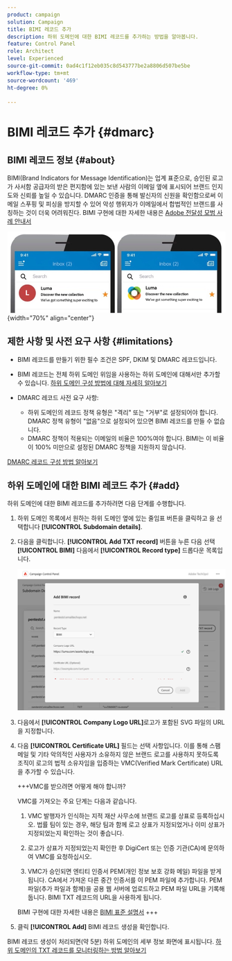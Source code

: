 ```yaml
---
product: campaign
solution: Campaign
title: BIMI 레코드 추가
description: 하위 도메인에 대한 BIMI 레코드를 추가하는 방법을 알아봅니다.
feature: Control Panel
role: Architect
level: Experienced
source-git-commit: 0ad4c1f12eb035c8d543777be2a8806d507be5be
workflow-type: tm+mt
source-wordcount: '469'
ht-degree: 0%

---
```



# BIMI 레코드 추가 {#dmarc}

## BIMI 레코드 정보 {#about}

BIMI(Brand Indicators for Message Identification)는 업계 표준으로, 승인된 로고가 사서함 공급자의 받은 편지함에 있는 보낸 사람의 이메일 옆에 표시되어 브랜드 인지도와 신뢰를 높일 수 있습니다. DMARC 인증을 통해 발신자의 신원을 확인함으로써 이메일 스푸핑 및 피싱을 방지할 수 있어 악성 행위자가 이메일에서 합법적인 브랜드를 사칭하는 것이 더욱 어려워진다. BIMI 구현에 대한 자세한 내용은 [Adobe 전달성 모범 사례 안내서](https://experienceleague.adobe.com/docs/deliverability-learn/deliverability-best-practice-guide/additional-resources/technotes/implement-bimi.html)

![](assets/bimi-example.png){width="70%" align="center"}

## 제한 사항 및 사전 요구 사항 {#limitations}

* BIMI 레코드를 만들기 위한 필수 조건은 SPF, DKIM 및 DMARC 레코드입니다.
* BIMI 레코드는 전체 하위 도메인 위임을 사용하는 하위 도메인에 대해서만 추가할 수 있습니다. [하위 도메인 구성 방법에 대해 자세히 알아보기](subdomains-branding.md#subdomain-delegation-methods)
* DMARC 레코드 사전 요구 사항:

   * 하위 도메인의 레코드 정책 유형은 &quot;격리&quot; 또는 &quot;거부&quot;로 설정되어야 합니다. DMARC 정책 유형이 &quot;없음&quot;으로 설정되어 있으면 BIMI 레코드를 만들 수 없습니다.
   * DMARC 정책이 적용되는 이메일의 비율은 100%여야 합니다. BIMI는 이 비율이 100% 미만으로 설정된 DMARC 정책을 지원하지 않습니다.

[DMARC 레코드 구성 방법 알아보기](dmarc.md)

## 하위 도메인에 대한 BIMI 레코드 추가 {#add}

하위 도메인에 대한 BIMI 레코드를 추가하려면 다음 단계를 수행합니다.

1. 하위 도메인 목록에서 원하는 하위 도메인 옆에 있는 줄임표 버튼을 클릭하고 을 선택합니다 **[!UICONTROL Subdomain details]**.

1. 다음을 클릭합니다. **[!UICONTROL Add TXT record]** 버튼을 누른 다음 선택 **[!UICONTROL BIMI]** 다음에서 **[!UICONTROL Record type]** 드롭다운 목록입니다.

   ![](assets/bimi-add.png)

1. 다음에서 **[!UICONTROL Company Logo URL]**&#x200B;로고가 포함된 SVG 파일의 URL을 지정합니다.

1. 다음 **[!UICONTROL Certificate URL]** 필드는 선택 사항입니다. 이를 통해 스팸 메일 및 기타 악의적인 사용자가 소유하지 않은 브랜드 로고를 사용하지 못하도록 조직이 로고의 법적 소유자임을 입증하는 VMC(Verified Mark Certificate) URL을 추가할 수 있습니다.

   +++VMC를 받으려면 어떻게 해야 합니까?

   VMC를 가져오는 주요 단계는 다음과 같습니다.

   1. VMC 발행자가 인식하는 지적 재산 사무소에 브랜드 로고를 상표로 등록하십시오. 법률 팀이 있는 경우, 해당 팀과 함께 로고 상표가 지정되었거나 이미 상표가 지정되었는지 확인하는 것이 좋습니다.

   1. 로고가 상표가 지정되었는지 확인한 후 DigiCert 또는 인증 기관(CA)에 문의하여 VMC를 요청하십시오.

   1. VMC가 승인되면 엔티티 인증서 PEM(개인 정보 보호 강화 메일) 파일을 받게 됩니다. CA에서 가져온 다른 중간 인증서를 이 PEM 파일에 추가합니다. PEM 파일(추가 파일과 함께)을 공용 웹 서버에 업로드하고 PEM 파일 URL을 기록해 둡니다. BIMI TXT 레코드의 URL을 사용하게 됩니다.

   BIMI 구현에 대한 자세한 내용은 [BIMI 표준 설명서](https://bimigroup.org/implementation-guide/)
+++

1. 클릭 **[!UICONTROL Add]** BIMI 레코드 생성을 확인합니다.

BIMI 레코드 생성이 처리되면(약 5분) 하위 도메인의 세부 정보 화면에 표시됩니다. [하위 도메인의 TXT 레코드를 모니터링하는 방법 알아보기](gs-txt-records.md#monitor)
